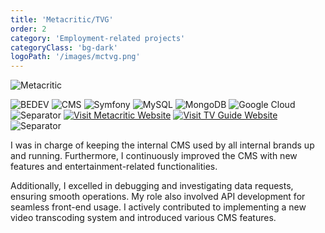 ```yaml
---
title: 'Metacritic/TVG'
order: 2
category: 'Employment-related projects'
categoryClass: 'bg-dark'
logoPath: '/images/mctvg.png'
---
```


![Metacritic](/images/metacriticScreenshot.png#portfolio-image)

![BEDEV](https://img.shields.io/badge/Back_End_Development-red?style=for-the-badge&logoColor=white#portfolio-badge)
![CMS](https://img.shields.io/badge/CMS-blue?style=for-the-badge&logoColor=white#portfolio-badge)
![Symfony](https://img.shields.io/badge/symfony-%23000000.svg?style=for-the-badge&logo=symfony&logoColor=white#portfolio-badge)
![MySQL](https://img.shields.io/badge/mysql-%2300f.svg?style=for-the-badge&logo=mysql&logoColor=white#portfolio-badge)
![MongoDB](https://img.shields.io/badge/MongoDB-%234ea94b.svg?style=for-the-badge&logo=mongodb&logoColor=white#portfolio-badge)
![Google Cloud](https://img.shields.io/badge/GCP-%234285F4.svg?style=for-the-badge&logo=google-cloud&logoColor=white#portfolio-badge)
![Separator](#portfolio-separator)
[![Visit Metacritic Website](https://img.shields.io/badge/🔗-METACRITIC_WEBSITE-ffcc34.svg?style=for-the-badge#portfolio-badge)](https://www.metacritic.com)
[![Visit TV Guide Website](https://img.shields.io/badge/🔗-TV_GUIDE_WEBSITE-ec1c24.svg?style=for-the-badge#portfolio-badge)](https://www.tvguide.com)
![Separator](#portfolio-separator)

I was in charge of keeping the internal CMS used by all internal brands up and running. Furthermore, I continuously improved the CMS with new features and entertainment-related functionalities.

Additionally, I excelled in debugging and investigating data requests, ensuring smooth operations. My role also involved API development for seamless front-end usage. I actively contributed to implementing a new video transcoding system and introduced various CMS features.

